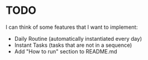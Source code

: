 # TODO

I can think of some features that I want to implement:

- Daily Routine (automatically instantiated every day)
- Instant Tasks (tasks that are not in a sequence)
- Add "How to run" section to README.md
